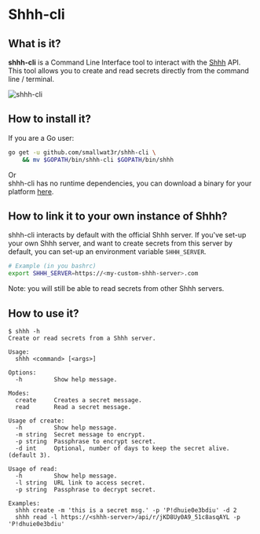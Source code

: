 # Shhh-cli  

## What is it?  

**shhh-cli** is a Command Line Interface tool to interact with the 
[Shhh](https://github.com/smallwat3r) API.  
This tool allows you to create and read secrets directly from the 
command line / terminal.  

![shhh-cli](https://i.imgur.com/zGF2015.gif)  

## How to install it?  

If you are a Go user:
```sh
go get -u github.com/smallwat3r/shhh-cli \
    && mv $GOPATH/bin/shhh-cli $GOPATH/bin/shhh
```

Or   
shhh-cli has no runtime dependencies, you can download a binary for 
your platform [here](https://github.com/smallwat3r/shhh-cli/releases).

## How to link it to your own instance of Shhh?  

shhh-cli interacts by default with the official Shhh server. If 
you've set-up your own Shhh server, and want to create secrets from
this server by default, you can set-up an environment variable 
`SHHH_SERVER`.

```sh
# Example (in you bashrc)
export SHHH_SERVER=https://<my-custom-shhh-server>.com
```

Note: you will still be able to read secrets from other Shhh servers.

## How to use it?  

```console
$ shhh -h
Create or read secrets from a Shhh server.

Usage:
  shhh <command> [<args>]

Options:
  -h         Show help message.

Modes:
  create     Creates a secret message.
  read       Read a secret message.

Usage of create:
  -h         Show help message.
  -m string  Secret message to encrypt.
  -p string  Passphrase to encrypt secret.
  -d int     Optional, number of days to keep the secret alive. (default 3).

Usage of read:
  -h         Show help message.
  -l string  URL link to access secret.
  -p string  Passphrase to decrypt secret.

Examples:
  shhh create -m 'this is a secret msg.' -p 'P!dhuie0e3bdiu' -d 2
  shhh read -l https://<shhh-server>/api/r/jKD8Uy0A9_51c8asqAYL -p 'P!dhuie0e3bdiu'
```
